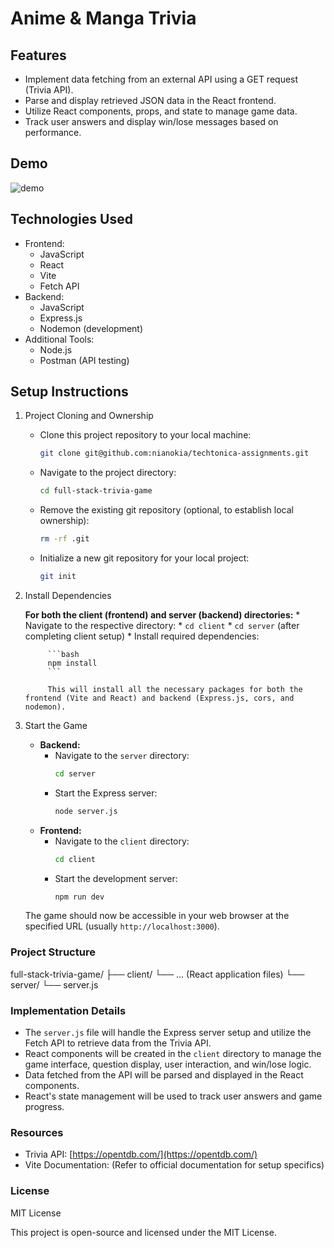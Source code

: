 # Anime & Manga Trivia
## Features

* Implement data fetching from an external API using a GET request (Trivia API).
* Parse and display retrieved JSON data in the React frontend.
* Utilize React components, props, and state to manage game data.
* Track user answers and display win/lose messages based on performance.

## Demo
![demo](https://github.com/user-attachments/assets/32bb6c67-346d-4a09-b605-645c0c79f15f)

## Technologies Used

* Frontend:
    * JavaScript
    * React
    * Vite
    * Fetch API
* Backend:
    * JavaScript
    * Express.js
    * Nodemon (development)
* Additional Tools:
    * Node.js
    * Postman (API testing)

## Setup Instructions

1. Project Cloning and Ownership

    * Clone this project repository to your local machine:

        ```bash
        git clone git@github.com:nianokia/techtonica-assignments.git
        ```

    * Navigate to the project directory:

        ```bash
        cd full-stack-trivia-game
        ```

    * Remove the existing git repository (optional, to establish local ownership):

        ```bash
        rm -rf .git
        ```

    * Initialize a new git repository for your local project:

        ```bash
        git init
        ```

2. Install Dependencies

    **For both the client (frontend) and server (backend) directories:**
        * Navigate to the respective directory:
            * `cd client`
            * `cd server` (after completing client setup)
        * Install required dependencies:

            ```bash
            npm install
            ```

            This will install all the necessary packages for both the frontend (Vite and React) and backend (Express.js, cors, and nodemon).

3. Start the Game

    * **Backend:**
        * Navigate to the `server` directory:
            ```bash
            cd server
            ```
        * Start the Express server:
            ```bash
            node server.js
            ```
    * **Frontend:**
        * Navigate to the `client` directory:
            ```bash
            cd client
            ```
        * Start the development server:
            ```bash
            npm run dev
            ```

    The game should now be accessible in your web browser at the specified URL (usually `http://localhost:3000`).

### Project Structure

full-stack-trivia-game/
├── client/  └── ... (React application files)
└── server/
└── server.js


### Implementation Details

* The `server.js` file will handle the Express server setup and utilize the Fetch API to retrieve data from the Trivia API.
* React components will be created in the `client` directory to manage the game interface, question display, user interaction, and win/lose logic.
* Data fetched from the API will be parsed and displayed in the React components.
* React's state management will be used to track user answers and game progress.

### Resources

* Trivia API: [https://opentdb.com/](https://opentdb.com/)
* Vite Documentation: (Refer to official documentation for setup specifics)

### License

MIT License

This project is open-source and licensed under the MIT License.
